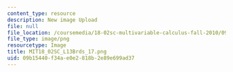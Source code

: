 ```yaml
---
content_type: resource
description: New image Upload
file: null
file_location: /coursemedia/18-02sc-multivariable-calculus-fall-2010/09b15440f34ae0e2818b2e89e699ad37_MIT18_02SC_L13Brds_17.png
file_type: image/png
resourcetype: Image
title: MIT18_02SC_L13Brds_17.png
uid: 09b15440-f34a-e0e2-818b-2e89e699ad37
---
```

